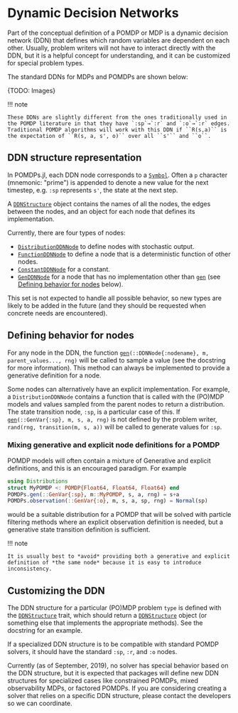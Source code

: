 # Dynamic Decision Networks

Part of the conceptual definition of a POMDP or MDP is a dynamic decision network (DDN) that defines which random variables are dependent on each other.
Usually, problem writers will not have to interact directly with the DDN, but it is a helpful concept for understanding, and it can be customized for special problem types.

The standard DDNs for MDPs and POMDPs are shown below:

{TODO: Images}

!!! note

    These DDNs are slightly different from the ones traditionally used in the POMDP literature in that they have `:sp`→`:r` and `:o`→`:r` edges. Traditional POMDP algorithms will work with this DDN if ``R(s,a)`` is the expectation of ``R(s, a, s', o)`` over all ``s'`` and ``o``.

## DDN structure representation

In POMDPs.jl, each DDN node corresponds to a [`Symbol`](https://docs.julialang.org/en/v1/base/base/#Core.Symbol). Often a `p` character (mnemonic: "prime") is appended to denote a new value for the next timestep, e.g. `:sp` represents ``s'``, the state at the next step.

A [`DDNStructure`](@ref) object contains the names of all the nodes, the edges between the nodes, and an object for each node that defines its implementation.

Currently, there are four types of nodes:
- [`DistributionDDNNode`](@ref) to define nodes with stochastic output.
- [`FunctionDDNNode`](@ref) to define a node that is a deterministic function of other nodes.
- [`ConstantDDNNode`](@ref) for a constant.
- [`GenDDNNode`](@ref) for a node that has no implementation other than [`gen`](@ref) (see [Defining behavior for nodes](@ref) below).

This set is not expected to handle all possible behavior, so new types are likely to be added in the future (and they should be requested when concrete needs are encountered).

## Defining behavior for nodes

For any node in the DDN, the function [`gen`](@ref)`(::DDNNode{:nodename}, m, parent_values..., rng)` will be called to sample a value (see the docstring for more information). This method can always be implemented to provide a generative definition for a node.

Some nodes can alternatively have an explicit implementation. For example, a `DistributionDDNNode` contains a function that is called with the (PO)MDP models and values sampled from the parent nodes to return a distribution. The state transition node, `:sp`, is a particular case of this. If [`gen`](@ref)`(::GenVar{:sp}, m, s, a, rng)` is not defined by the problem writer, `rand(rng, transition(m, s, a))` will be called to generate values for `:sp`.

### Mixing generative and explicit node definitions for a POMDP

POMDP models will often contain a mixture of Generative and explicit definitions, and this is an encouraged paradigm. For example

```julia
using Distributions
struct MyPOMDP <: POMDP{Float64, Float64, Float64} end
POMDPs.gen(::GenVar{:sp}, m::MyPOMDP, s, a, rng) = s+a
POMDPs.observation(::GenVar{:o}, m, s, a, sp, rng) = Normal(sp)
```
would be a suitable distribution for a POMDP that will be solved with particle filtering methods where an explicit observation definition is needed, but a generative state transition definition is sufficient.

!!! note

    It is usually best to *avoid* providing both a generative and explicit definition of *the same node* because it is easy to introduce inconsistency.

## Customizing the DDN

The DDN structure for a particular (PO)MDP problem `type` is defined with the [`DDNStructure`](@ref) trait, which should return a [`DDNStructure`](@ref) object (or something else that implements the appropriate methods). See the docstring for an example.

If a specialized DDN structure is to be compatible with standard POMDP solvers, it should have the standard `:sp`, `:r`, and `:o` nodes.

Currently (as of September, 2019), no solver has special behavior based on the DDN structure, but it is expected that packages will define new DDN structures for specialized cases like constrained POMDPs, mixed observability MDPs, or factored POMDPs. If you are considering creating a solver that relies on a specific DDN structure, please contact the developers so we can coordinate.
